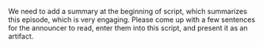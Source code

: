We need to add a summary at the beginning of script, which summarizes this episode, which is very engaging. Please come up with a few sentences for the announcer to read, enter them into this script, and present it as an artifact.